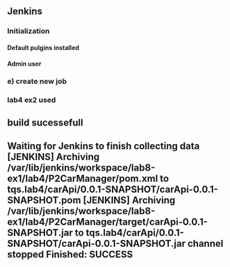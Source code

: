 ## Jenkins

### Initialization
#### Default pulgins installed
#### Admin user

### e) create new job 
### lab4 ex2 used

build sucessefull
--------------------------------
Waiting for Jenkins to finish collecting data
[JENKINS] Archiving /var/lib/jenkins/workspace/lab8-ex1/lab4/P2CarManager/pom.xml to tqs.lab4/carApi/0.0.1-SNAPSHOT/carApi-0.0.1-SNAPSHOT.pom
[JENKINS] Archiving /var/lib/jenkins/workspace/lab8-ex1/lab4/P2CarManager/target/carApi-0.0.1-SNAPSHOT.jar to tqs.lab4/carApi/0.0.1-SNAPSHOT/carApi-0.0.1-SNAPSHOT.jar
channel stopped
Finished: SUCCESS
-------------------------------